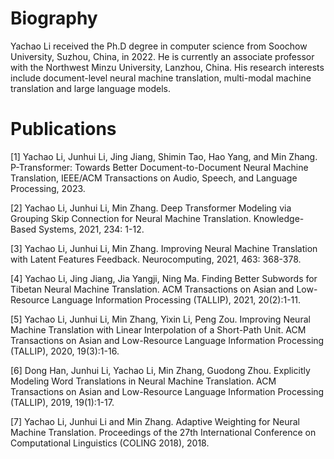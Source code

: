 # Biography
Yachao Li received the Ph.D degree in computer science from Soochow University, Suzhou, China, in 2022. He is currently an associate professor with the Northwest Minzu University, Lanzhou, China. His research interests include document-level neural machine translation, multi-modal machine translation and large language models.

# Publications
[1] Yachao Li, Junhui Li, Jing Jiang, Shimin Tao, Hao Yang, and Min Zhang. P-Transformer: Towards Better Document-to-Document Neural Machine Translation, IEEE/ACM Transactions on Audio, Speech, and Language Processing, 2023.

[2] Yachao Li, Junhui Li, Min Zhang. Deep Transformer Modeling via Grouping Skip Connection for Neural Machine Translation. Knowledge-Based Systems, 2021, 234: 1-12.

[3] Yachao Li, Junhui Li, Min Zhang. Improving Neural Machine Translation with Latent Features Feedback. Neurocomputing, 2021, 463: 368-378.

[4] Yachao Li, Jing Jiang, Jia Yangji, Ning Ma. Finding Better Subwords for Tibetan Neural Machine Translation. ACM Transactions on Asian and Low-Resource Language Information Processing (TALLIP), 2021, 20(2):1-11.

[5] Yachao Li, Junhui Li, Min Zhang, Yixin Li, Peng Zou. Improving Neural Machine Translation with Linear Interpolation of a Short-Path Unit. ACM Transactions on Asian and Low-Resource Language Information Processing (TALLIP), 2020, 19(3):1-16.

[6] Dong Han, Junhui Li, Yachao Li, Min Zhang, Guodong Zhou. Explicitly Modeling Word Translations in Neural Machine Translation. ACM Transactions on Asian and Low-Resource Language Information Processing (TALLIP), 2019, 19(1):1-17.

[7] Yachao Li, Junhui Li and Min Zhang. Adaptive Weighting for Neural Machine Translation. Proceedings of the 27th International Conference on Computational Linguistics (COLING 2018), 2018.
